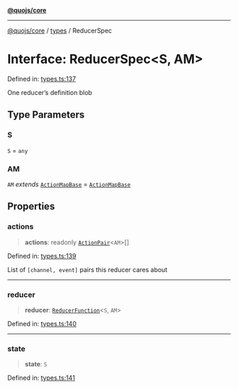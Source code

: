 [**@quojs/core**](../../README.md)

***

[@quojs/core](../../README.md) / [types](../README.md) / ReducerSpec

# Interface: ReducerSpec\<S, AM\>

Defined in: [types.ts:137](https://github.com/quojs/quojs/blob/bb0aab212261db76d8cdd24be568e1eb39570c11/packages/core/src/types.ts#L137)

One reducer’s definition blob

## Type Parameters

### S

`S` = `any`

### AM

`AM` *extends* [`ActionMapBase`](../type-aliases/ActionMapBase.md) = [`ActionMapBase`](../type-aliases/ActionMapBase.md)

## Properties

### actions

> **actions**: readonly [`ActionPair`](../type-aliases/ActionPair.md)\<`AM`\>[]

Defined in: [types.ts:139](https://github.com/quojs/quojs/blob/bb0aab212261db76d8cdd24be568e1eb39570c11/packages/core/src/types.ts#L139)

List of `[channel, event]` pairs this reducer cares about

***

### reducer

> **reducer**: [`ReducerFunction`](../type-aliases/ReducerFunction.md)\<`S`, `AM`\>

Defined in: [types.ts:140](https://github.com/quojs/quojs/blob/bb0aab212261db76d8cdd24be568e1eb39570c11/packages/core/src/types.ts#L140)

***

### state

> **state**: `S`

Defined in: [types.ts:141](https://github.com/quojs/quojs/blob/bb0aab212261db76d8cdd24be568e1eb39570c11/packages/core/src/types.ts#L141)
